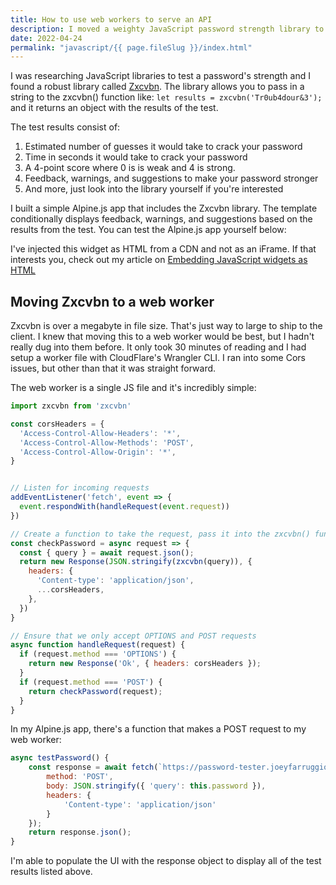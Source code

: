 ```yaml
---
title: How to use web workers to serve an API
description: I moved a weighty JavaScript password strength library to a web worker. It made my app lighter, faster, and I learned working with web workers can be quite easy. 
date: 2022-04-24
permalink: "javascript/{{ page.fileSlug }}/index.html"
---
```


I was researching JavaScript libraries to test a password's strength and I found a robust library called [Zxcvbn](https://github.com/dropbox/zxcvbn). The library allows you to pass in a string to the zxcvbn() function like: `let results = zxcvbn('Tr0ub4dour&3');` and it returns an object with the results of the test.

The test results consist of:

1. Estimated number of guesses it would take to crack your password
2. Time in seconds it would take to crack your password
3. A 4-point score where 0 is is weak and 4 is strong.
4. Feedback, warnings, and suggestions to make your password stronger
5. And more, just look into the library yourself if you're interested

I built a simple Alpine.js app that includes the Zxcvbn library. The template conditionally displays feedback, warnings, and suggestions based on the results from the test. You can test the Alpine.js app yourself below:

<div 
    class="bg-white border border-slate-400 rounded-lg text-black p-4 mx-auto my-12 lg:my-20 not-prose" id="app">
    <script src="https://cdn.jsdelivr.net/gh/joseph-farruggio/password-strength-widget@main-built/app.min.js"></script>
</div>

I've injected this widget as HTML from a CDN and not as an iFrame. If that interests you, check out my article on [Embedding JavaScript widgets as HTML](/javascript/embed-javascript-widget/)

## Moving Zxcvbn to a web worker
Zxcvbn is over a megabyte in file size. That's just way to large to ship to the client. I knew that moving this to a web worker would be best, but I hadn't really dug into them before. It only took 30 minutes of reading and I had setup a worker file with CloudFlare's Wrangler CLI. I ran into some Cors issues, but other than that it was straight forward.

The web worker is a single JS file and it's incredibly simple:

``` js
import zxcvbn from 'zxcvbn'

const corsHeaders = {
  'Access-Control-Allow-Headers': '*',
  'Access-Control-Allow-Methods': 'POST',
  'Access-Control-Allow-Origin': '*',
}


// Listen for incoming requests
addEventListener('fetch', event => {
  event.respondWith(handleRequest(event.request))
})

// Create a function to take the request, pass it into the zxcvbn() function, and return the response object
const checkPassword = async request => {
  const { query } = await request.json();
  return new Response(JSON.stringify(zxcvbn(query)), {
    headers: {
      'Content-type': 'application/json',
      ...corsHeaders,
    },
  })
}

// Ensure that we only accept OPTIONS and POST requests
async function handleRequest(request) {
  if (request.method === 'OPTIONS') {
    return new Response('Ok', { headers: corsHeaders });
  }
  if (request.method === 'POST') {
    return checkPassword(request);
  }
}
```

In my Alpine.js app, there's a function that makes a POST request to my web worker:

``` js
async testPassword() {
    const response = await fetch(`https://password-tester.joeyfarruggio.workers.dev`, {
        method: 'POST',
        body: JSON.stringify({ 'query': this.password }),
        headers: {
            'Content-type': 'application/json'
        }
    });
    return response.json();
}
```

I'm able to populate the UI with the response object to display all of the test results listed above.